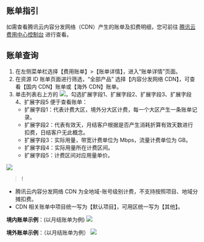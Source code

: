 ## 账单指引

如需查看腾讯云内容分发网络（CDN）产生的账单及扣费明细，您可前往 [腾讯云费用中心控制台](https://console.cloud.tencent.com/expense/bill/overview) 进行查看。

## 账单查询
1. 在左侧菜单栏选择【费用账单】>【账单详情】，进入“账单详情”页面。
2. 在资源 ID 账单页面进行筛选，“全部产品” 选择【内容分发网络 CDN】，可查看【国内 CDN】账单或【海外 CDN】账单。
3. 单击列表右上方的 <img src="https://main.qcloudimg.com/raw/ac0017352a3e09dd78180ef550f879f3.png"  style="margin:0;">，勾选扩展字段1、扩展字段2、扩展字段3、扩展字段4、扩展字段5 便于查看账单： 
	- 扩展字段1：代表计费大区，境外分大区计费，每一个大区产生一条账单记录。
	- 扩展字段2：代表有效天，月结客户根据是否产生消耗折算有效天数进行扣费，日结客户无此概念。
	- 扩展字段3：实际用量，带宽计费单位为 Mbps，流量计费单位为 GB。
	- 扩展字段4：实际用量所在计费区间。
	- 扩展字段5：计费区间对应用量单价。
	
![](https://main.qcloudimg.com/raw/09471015ec727b8eedea366abe9c6639.png)
>!
- 腾讯云内容分发网络 CDN 为全地域-账号级别计费，不支持按照项目、地域分摊扣费。
- CDN 相关账单中项目统一写为【默认项目】，可用区统一写为【其他】。

**境内账单示例**：(以月结账单为例)
![](https://main.qcloudimg.com/raw/c892a0f4fad50a06d422319fad7cb0f5.png)

**境外账单示例**：（以月结账单为例）
![](https://main.qcloudimg.com/raw/5a2ccad0944b1069179164020823068a.png)

 





